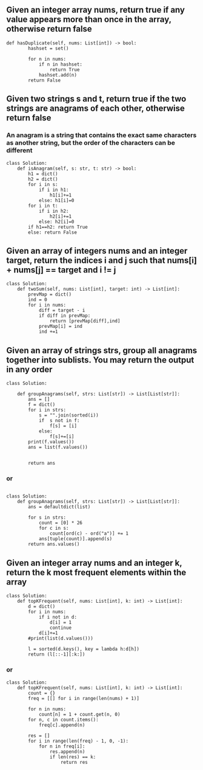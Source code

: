 ## Given an integer array nums, return true if any value appears more than once in the array, otherwise return false

```
def hasDuplicate(self, nums: List[int]) -> bool:
        hashset = set()

        for n in nums:
            if n in hashset:
                return True
            hashset.add(n)
        return False
```

## Given two strings s and t, return true if the two strings are anagrams of each other, otherwise return false

### An anagram is a string that contains the exact same characters as another string, but the order of the characters can be different

```
class Solution:
    def isAnagram(self, s: str, t: str) -> bool:
        h1 = dict()
        h2 = dict()
        for i in s:
            if i in h1:
                h1[i]+=1
            else: h1[i]=0
        for i in t:
            if i in h2:
                h2[i]+=1
            else: h2[i]=0
        if h1==h2: return True
        else: return False
```

## Given an array of integers nums and an integer target, return the indices i and j such that nums[i] + nums[j] == target and i != j

```
class Solution:
    def twoSum(self, nums: List[int], target: int) -> List[int]:
        prevMap = dict()
        ind = 0
        for i in nums:
            diff = target - i
            if diff in prevMap:
                return [prevMap[diff],ind]
            prevMap[i] = ind
            ind +=1
```

## Given an array of strings strs, group all anagrams together into sublists. You may return the output in any order

```
class Solution:

    def groupAnagrams(self, strs: List[str]) -> List[List[str]]:
        ans = []
        f = dict()
        for i in strs:
            s = "".join(sorted(i))
            if  s not in f:
                f[s] = [i]
            else:
                f[s]+=[i]
        print(f.values())
        ans = list(f.values())


        return ans
```

### or

```

class Solution:
    def groupAnagrams(self, strs: List[str]) -> List[List[str]]:
        ans = defaultdict(list)

        for s in strs:
            count = [0] * 26
            for c in s:
                count[ord(c) - ord("a")] += 1
            ans[tuple(count)].append(s)
        return ans.values()
```

## Given an integer array nums and an integer k, return the k most frequent elements within the array

```
class Solution:
    def topKFrequent(self, nums: List[int], k: int) -> List[int]:
        d = dict()
        for i in nums:
            if i not in d:
                d[i] = 1
                continue
            d[i]+=1
        #print(list(d.values()))

        l = sorted(d.keys(), key = lambda h:d[h])
        return (l[::-1][:k:])
```

### or

```
class Solution:
    def topKFrequent(self, nums: List[int], k: int) -> List[int]:
        count = {}
        freq = [[] for i in range(len(nums) + 1)]

        for n in nums:
            count[n] = 1 + count.get(n, 0)
        for n, c in count.items():
            freq[c].append(n)

        res = []
        for i in range(len(freq) - 1, 0, -1):
            for n in freq[i]:
                res.append(n)
                if len(res) == k:
                    return res
```
